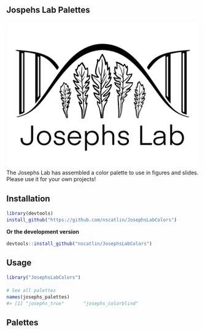 <!-- README.md is generated from README.Rmd. Please edit that file -->

## Jospehs Lab Palettes

![josephs_lab_logo](images/Josephs_white.png) The Josephs Lab has
assembled a color palette to use in figures and slides. Please use it
for your own projects!

## Installation

``` r
library(devtools)
install_github("https://github.com/nscatlin/JosephsLabColors")
```

**Or the development version**

``` r
devtools::install_github("nscatlin/JosephsLabColors")
```

## Usage

``` r
library("JosephsLabColors")

# See all palettes
names(josephs_palettes)
#> [1] "josephs_true"       "josephs_colorblind"
```

## Palettes
